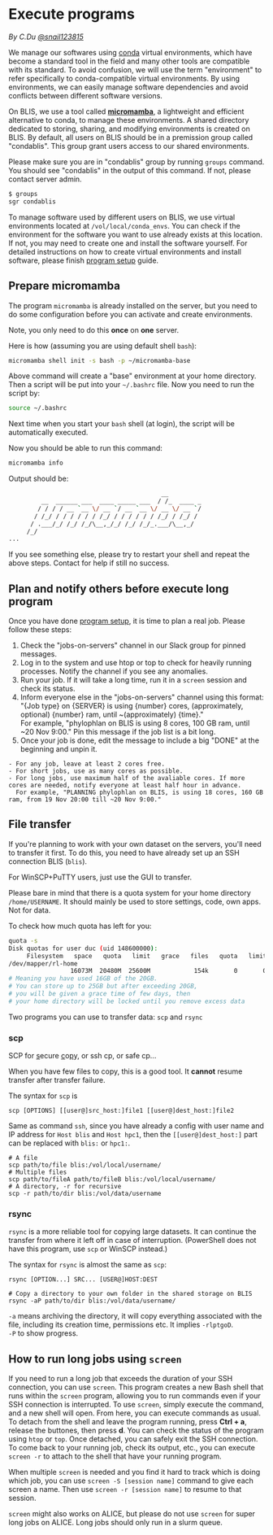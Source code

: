 # Execute programs

*By C.Du [@snail123815](https://github.com/snail123815)*

We manage our softwares using [conda](https://docs.conda.io/en/latest/) virtual environments, which have become a standard tool in the field and many other tools are compatible with its standard. To avoid confusion, we will use the term "environment" to refer specifically to conda-compatible virtual environments. By using environments, we can easily manage software dependencies and avoid conflicts between different software versions.

On BLIS, we use a tool called **[micromamba](https://mamba.readthedocs.io/en/latest/user_guide/micromamba.html)**, a lightweight and efficient alternative to conda, to manage these environments. A shared directory dedicated to storing, sharing, and modifying environments is created on BLIS. By default, all users on BLIS should be in a premission group called "condablis". This group grant users access to our shared environments.

Please make sure you are in "condablis" group by running `groups` command. You should see "condablis" in the output of this command. If not, please contact server admin.

```sh
$ groups
sgr condablis
```

To manage software used by different users on BLIS, we use virtual environments located at `/vol/local/conda_envs`. You can check if the environment for the software you want to use already exists at this location. If not, you may need to create one and install the software yourself. For detailed instructions on how to create virtual environments and install software, please finish [program setup](./Program%20setup.md) guide.

## Prepare micromamba

The program `micromamba` is already installed on the server, but you need to do some configuration before you can activate and create environments.

Note, you only need to do this **once** on **one** server.

Here is how (assuming you are using default shell `bash`):

```sh
micromamba shell init -s bash -p ~/micromamba-base
```

Above command will create a "base" environment at your home directory. Then a script will be put into your `~/.bashrc` file. Now you need to run the script by:

```sh
source ~/.bashrc
```

Next time when you start your `bash` shell (at login), the script will be automatically executed.

Now you should be able to run this command:

```sh
micromamba info
```

Output should be:

```sh
                                          __
         __  ______ ___  ____ _____ ___  / /_  ____ _
        / / / / __ `__ \/ __ `/ __ `__ \/ __ \/ __ `/
       / /_/ / / / / / / /_/ / / / / / / /_/ / /_/ /
      / .___/_/ /_/ /_/\__,_/_/ /_/ /_/_.___/\__,_/
     /_/
...
```

If you see something else, please try to restart your shell and repeat the above steps. Contact for help if still no success.

## Plan and notify others before execute long program

Once you have done [program setup](./Program%20setup.md), it is time to plan a real job. Please follow these steps:

1. Check the "jobs-on-servers" channel in our Slack group for pinned messages.
2. Log in to the system and use htop or top to check for heavily running processes. Notify the channel if you see any anomalies.
3. Run your job. If it will take a long time, run it in a `screen` session and check its status.
4. Inform everyone else in the "jobs-on-servers" channel using this format:  
   "{Job type} on {SERVER} is using {number} cores, (approximately, optional) {number} ram, until ~(approximately) {time}."  
   For example, "phylophlan on BLIS is using 8 cores, 100 GB ram, until ~20 Nov 9:00." Pin this message if the job list is a bit long.
5. Once your job is done, edit the message to include a big "DONE" at the beginning and unpin it.

```{admonition} Rule of thumb
- For any job, leave at least 2 cores free.
- For short jobs, use as many cores as possible.
- For long jobs, use maximum half of the avaliable cores. If more cores are needed, notify everyone at least half hour in advance.
  For example, "PLANNING phylophlan on BLIS, is using 18 cores, 160 GB ram, from 19 Nov 20:00 till ~20 Nov 9:00."  
```

## File transfer

If you're planning to work with your own dataset on the servers, you'll need to transfer it first. To do this, you need to have already set up an SSH connection BLIS (`blis`).

For WinSCP+PuTTY users, just use the GUI to transfer.

Please bare in mind that there is a quota system for your home directory `/home/USERNAME`. It should mainly be used to store settings, code, own apps. Not for data.

To check how much quota has left for you:

```sh
quota -s
Disk quotas for user duc (uid 148600000):
     Filesystem   space   quota   limit   grace   files   quota   limit   grace
/dev/mapper/rl-home
                 16073M  20480M  25600M            154k       0       0
# Meaning you have used 16GB of the 20GB.
# You can store up to 25GB but after exceeding 20GB,
# you will be given a grace time of few days, then
# your home directory will be locked until you remove excess data
```

Two programs you can use to transfer data: `scp` and `rsync`

### scp

SCP for <u>s</u>ecure <u>c</u>o<u>p</u>y, or ssh cp, or safe cp...

When you have few files to copy, this is a good tool. It **cannot** resume transfer after transfer failure.

The syntax for `scp` is

```shell
scp [OPTIONS] [[user@]src_host:]file1 [[user@]dest_host:]file2
```

Same as command `ssh`, since you have already a config with user name and IP address for `Host blis` and `Host hpc1`, then the `[[user@]dest_host:]` part can be replaced with `blis:` or `hpc1:`.

```shell
# A file
scp path/to/file blis:/vol/local/username/
# Multiple files
scp path/to/fileA path/to/fileB blis:/vol/local/username/
# A directory, -r for recursive
scp -r path/to/dir blis:/vol/data/username
```

### rsync

`rsync` is a more reliable tool for copying large datasets. It can continue the transfer from where it left off in case of interruption. (PowerShell does not have this program, use `scp` or WinSCP instead.)

The syntax for `rsync` is almost the same as `scp`:

```shell
rsync [OPTION...] SRC... [USER@]HOST:DEST
```

```shell
# Copy a directory to your own folder in the shared storage on BLIS
rsync -aP path/to/dir blis:/vol/data/username/
```

`-a` means archiving the directory, it will copy everything associated with the file, including its creation time, permissions etc. It implies `-rlptgoD`.  
`-P` to show progress.

## How to run long jobs using `screen`

If you need to run a long job that exceeds the duration of your SSH connection, you can use `screen`. This program creates a new Bash shell that runs within the `screen` program, allowing you to run commands even if your SSH connection is interrupted. To use `screen`, simply execute the command, and a new shell will open. From here, you can execute commands as usual. To detach from the shell and leave the program running, press **Ctrl + a**, release the buttones, then press **d**. You can check the status of the program using `htop` or `top`. Once detached, you can safely exit the SSH connection. To come back to your running job, check its output, etc., you can execute `screen -r` to attach to the shell that have your running program.

When multiple `screen` is needed and you find it hard to track which is doing which job, you can use `screen -S [session name]` command to give each screen a name. Then use `screen -r [session name]` to resume to that session.

`screen` might also works on ALICE, but please do not use `screen` for super long jobs on ALICE. Long jobs should only run in a slurm queue.